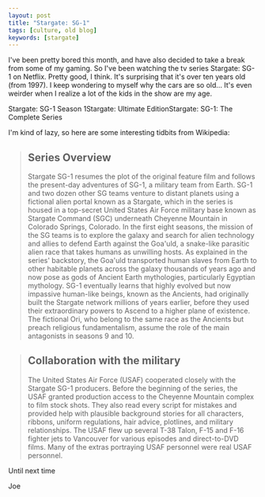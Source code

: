 ```yaml
---
layout: post
title: "Stargate: SG-1"
tags: [culture, old blog]
keywords: [stargate]
---
```


I've been pretty bored this month, and have also decided to take a break from some of my gaming. So I've been watching the tv series Stargate: SG-1 on Netflix. Pretty good, I think. It's surprising that it's over ten years old (from 1997). I keep wondering to myself why the cars are so old… It's even weirder when I realize a lot of the kids in the show are my age.

Stargate: SG-1 Season 1Stargate: Ultimate EditionStargate: SG-1: The Complete Series

I'm kind of lazy, so here are some interesting tidbits from Wikipedia:


> ## Series Overview
>
> Stargate SG-1 resumes the plot of the original feature film and follows the present-day adventures of SG-1, a military team from Earth. SG-1 and two dozen other SG teams venture to distant planets using a fictional alien portal known as a Stargate, which in the series is housed in a top-secret United States Air Force military base known as Stargate Command (SGC) underneath Cheyenne Mountain in Colorado Springs, Colorado. In the first eight seasons, the mission of the SG teams is to explore the galaxy and search for alien technology and allies to defend Earth against the Goa'uld, a snake-like parasitic alien race that takes humans as unwilling hosts. As explained in the series' backstory, the Goa'uld transported human slaves from Earth to other habitable planets across the galaxy thousands of years ago and now pose as gods of Ancient Earth mythologies, particularly Egyptian mythology. SG-1 eventually learns that highly evolved but now impassive human-like beings, known as the Ancients, had originally built the Stargate network millions of years earlier, before they used their extraordinary powers to Ascend to a higher plane of existence. The fictional Ori, who belong to the same race as the Ancients but preach religious fundamentalism, assume the role of the main antagonists in seasons 9 and 10.

> ## Collaboration with the military
>
> The United States Air Force (USAF) cooperated closely with the Stargate SG-1 producers. Before the beginning of the series, the USAF granted production access to the Cheyenne Mountain complex to film stock shots. They also read every script for mistakes and provided help with plausible background stories for all characters, ribbons, uniform regulations, hair advice, plotlines, and military relationships. The USAF flew up several T-38 Talon, F-15 and F-16 fighter jets to Vancouver for various episodes and direct-to-DVD films. Many of the extras portraying USAF personnel were real USAF personnel.

Until next time

Joe
